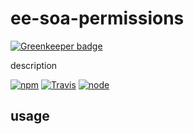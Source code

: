 # ee-soa-permissions

[![Greenkeeper badge](https://badges.greenkeeper.io/eventEmitter/ee-soa-permissions.svg)](https://greenkeeper.io/)

description


[![npm](https://img.shields.io/npm/dm/ee-soa-permissions.svg?style=flat-square)](https://www.npmjs.com/package/ee-soa-permissions)
[![Travis](https://img.shields.io/travis/eventEmitter/ee-soa-permissions.svg?style=flat-square)](https://travis-ci.org/eventEmitter/ee-soa-permissions)
[![node](https://img.shields.io/node/v/ee-soa-permissions.svg?style=flat-square)](https://nodejs.org/)


## usage

